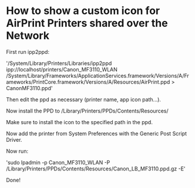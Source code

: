 # How to show a custom icon for AirPrint Printers shared over the Network

First run ipp2ppd:

'/System/Library/Printers/Libraries/ipp2ppd ipp://localhost/printers/Canon_MF3110_WLAN /System/Library/Frameworks/ApplicationServices.framework/Versions/A/Frameworks/PrintCore.framework/Versions/A/Resources/AirPrint.ppd  > CanonMF3110.ppd'

Then edit the ppd as necessary (printer name, app icon path...).

Now install the PPD to /Library/Printers/PPDs/Contents/Resources/

Make sure to install the icon to the specified path in the ppd.

Now add the printer from System Preferences with the Generic Post Script Driver.

Now run:

'sudo lpadmin -p Canon_MF3110_WLAN -P /Library/Printers/PPDs/Contents/Resources/Canon_LB_MF3110.ppd.gz -E'

Done!
